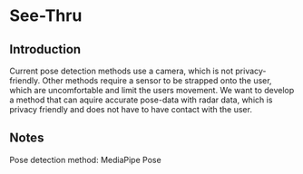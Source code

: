 # See-Thru

## Introduction

Current pose detection methods use a camera, which is not privacy-friendly. Other methods require a sensor to be strapped onto the user, which are uncomfortable and limit the users movement. We want to develop a method that can aquire accurate pose-data with radar data, which is privacy friendly and does not have to have contact with the user.

## Notes

Pose detection method: MediaPipe Pose